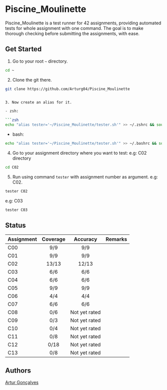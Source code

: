 # Piscine_Moulinette


Piscine_Moulinette is a test runner for 42 assignments, providing automated tests for whole assignment with one command. The goal is to make thorough checking before submitting the assignments, with ease.


## Get Started


1. Go to your root `~` directory.

```bash
cd ~
```


2. Clone the git there.

```bash
git clone https://github.com/Arturg04/Piscine_Moulinette


3. Now create an alias for it.

- zsh:

```zsh
echo "alias tester='~/Piscine_Moulinette/tester.sh'" >> ~/.zshrc && source ~/.zshrc
```

- bash:

```bash
echo "alias tester='~/Piscine_Moulinette/tester.sh'" >> ~/.bashrc && source ~/.bashrc
```


4. Go to your assignment directory where you want to test: e.g: C02 directory

```bash
cd C02
```


5. Run using command `tester` with assignment number as argument. e.g: C02.

```bash
tester C02
```

e.g: C03

```bash
tester C03
```


## Status

| Assignment            | Coverage                   | Accuracy         | Remarks         |
| :-------------------- | :------------------------: | :--------------: | :-------------- |
| C00                   | 9/9                        | 9/9              |                 |
| C01                   | 9/9                        | 9/9              |                 |
| C02                   | 13/13                      | 12/13            |                 |
| C03                   | 6/6                        | 6/6              |                 |
| C04                   | 6/6                        | 6/6              |                 |
| C05                   | 9/9                        | 9/9              |                 |
| C06                   | 4/4                        | 4/4              |                 |
| C07                   | 6/6                        | 6/6              |                 |
| C08                   | 0/6                        | Not yet rated    |                 |
| C09                   | 0/3                        | Not yet rated    |                 |
| C10                   | 0/4                        | Not yet rated    |                 |
| C11                   | 0/8                        | Not yet rated    |                 |
| C12                   | 0/18                       | Not yet rated    |                 |
| C13                   | 0/8                        | Not yet rated    |                 |


## Authors

[Artur Gonçalves](https://github.com/Arturg04)
